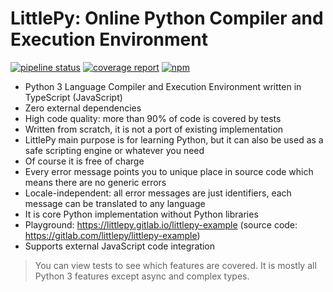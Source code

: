 # LittlePy: Online Python Compiler and Execution Environment

[![pipeline status](https://gitlab.com/littlepy/littlepy/badges/master/pipeline.svg)](https://gitlab.com/littlepy/littlepy/commits/master)
[![coverage report](https://gitlab.com/littlepy/littlepy/badges/master/coverage.svg)](https://gitlab.com/littlepy/littlepy/commits/master)
[![npm](https://img.shields.io/npm/v/littlepy)](https://www.npmjs.com/package/littlepy)

* Python 3 Language Compiler and Execution Environment written in TypeScript (JavaScript)
* Zero external dependencies
* High code quality: more than 90% of code is covered by tests
* Written from scratch, it is not a port of existing implementation
* LittlePy main purpose is for learning Python, but it can also be used as a safe scripting engine or whatever you need
* Of course it is free of charge
* Every error message points you to unique place in source code which means there are no generic errors
* Locale-independent: all error messages are just identifiers, each message can be translated to any language 
* It is core Python implementation without Python libraries
* Playground: https://littlepy.gitlab.io/littlepy-example (source code: https://gitlab.com/littlepy/littlepy-example)
* Supports external JavaScript code integration

> You can view tests to see which features are covered. It is mostly all Python 3 features except async and complex types.
